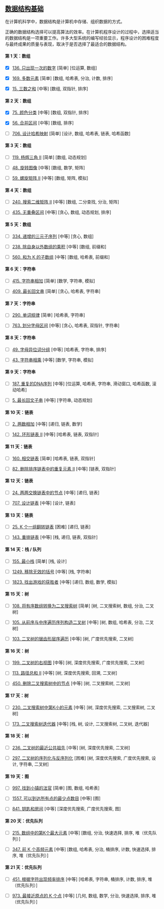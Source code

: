 [数据结构基础](https://leetcode-cn.com/study-plan/data-structures/)
-----

在计算机科学中，数据结构是计算机中存储、组织数据的方式。

正确的数据结构选择可以提高算法的效率。在计算机程序设计的过程中，选择适当的数据结构是一项重要工作。许多大型系统的编写经验显示，程序设计的困难程度与最终成果的质量与表现，取决于是否选择了最适合的数据结构。

#### 第 1 天：数组

- [x] [136. 只出现一次的数字](https://leetcode-cn.com/problems/single-number/) [简单] [位运算, 数组]

- [x] [169. 多数元素](https://leetcode-cn.com/problems/majority-element/) [简单] [数组, 哈希表, 分治, 计数, 排序]

- [x] [15. 三数之和](https://leetcode-cn.com/problems/3sum/) [中等] [数组, 双指针, 排序]


#### 第 2 天：数组

- [x] [75. 颜色分类](https://leetcode-cn.com/problems/sort-colors/) [中等] [数组, 双指针, 排序]

- [x] [56. 合并区间](https://leetcode-cn.com/problems/merge-intervals/) [中等] [数组, 排序]

- [ ] [706. 设计哈希映射](https://leetcode-cn.com/problems/design-hashmap/) [简单] [设计, 数组, 哈希表, 链表, 哈希函数]


#### 第 3 天：数组

- [ ] [119. 杨辉三角 II](https://leetcode-cn.com/problems/pascals-triangle-ii/) [简单] [数组, 动态规划]

- [ ] [48. 旋转图像](https://leetcode-cn.com/problems/rotate-image/) [中等] [数组, 数学, 矩阵]

- [ ] [59. 螺旋矩阵 II](https://leetcode-cn.com/problems/spiral-matrix-ii/) [中等] [数组, 矩阵, 模拟]


#### 第 4 天：数组

- [ ] [240. 搜索二维矩阵 II](https://leetcode-cn.com/problems/search-a-2d-matrix-ii/) [中等] [数组, 二分查找, 分治, 矩阵]

- [ ] [435. 无重叠区间](https://leetcode-cn.com/problems/non-overlapping-intervals/) [中等] [贪心, 数组, 动态规划, 排序]


#### 第 5 天：数组

- [ ] [334. 递增的三元子序列](https://leetcode-cn.com/problems/increasing-triplet-subsequence/) [中等] [贪心, 数组]

- [ ] [238. 除自身以外数组的乘积](https://leetcode-cn.com/problems/product-of-array-except-self/) [中等] [数组, 前缀和]

- [ ] [560. 和为 K 的子数组](https://leetcode-cn.com/problems/subarray-sum-equals-k/) [中等] [数组, 哈希表, 前缀和]


#### 第 6 天：字符串

- [ ] [415. 字符串相加](https://leetcode-cn.com/problems/add-strings/) [简单] [数学, 字符串, 模拟]

- [ ] [409. 最长回文串](https://leetcode-cn.com/problems/longest-palindrome/) [简单] [贪心, 哈希表, 字符串]


#### 第 7 天：字符串

- [ ] [290. 单词规律](https://leetcode-cn.com/problems/word-pattern/) [简单] [哈希表, 字符串]

- [ ] [763. 划分字母区间](https://leetcode-cn.com/problems/partition-labels/) [中等] [贪心, 哈希表, 双指针, 字符串]


#### 第 8 天：字符串

- [ ] [49. 字母异位词分组](https://leetcode-cn.com/problems/group-anagrams/) [中等] [哈希表, 字符串, 排序]

- [ ] [43. 字符串相乘](https://leetcode-cn.com/problems/multiply-strings/) [中等] [数学, 字符串, 模拟]


#### 第 9 天：字符串

- [ ] [187. 重复的DNA序列](https://leetcode-cn.com/problems/repeated-dna-sequences/) [中等] [位运算, 哈希表, 字符串, 滑动窗口, 哈希函数, 滚动哈希]

- [ ] [5. 最长回文子串](https://leetcode-cn.com/problems/longest-palindromic-substring/) [中等] [字符串, 动态规划]


#### 第 10 天：链表

- [ ] [2. 两数相加](https://leetcode-cn.com/problems/add-two-numbers/) [中等] [递归, 链表, 数学]

- [ ] [142. 环形链表 II](https://leetcode-cn.com/problems/linked-list-cycle-ii/) [中等] [哈希表, 链表, 双指针]


#### 第 11 天：链表

- [ ] [160. 相交链表](https://leetcode-cn.com/problems/intersection-of-two-linked-lists/) [简单] [哈希表, 链表, 双指针]

- [ ] [82. 删除排序链表中的重复元素 II](https://leetcode-cn.com/problems/remove-duplicates-from-sorted-list-ii/) [中等] [链表, 双指针]


#### 第 12 天：链表

- [ ] [24. 两两交换链表中的节点](https://leetcode-cn.com/problems/swap-nodes-in-pairs/) [中等] [递归, 链表]

- [ ] [707. 设计链表](https://leetcode-cn.com/problems/design-linked-list/) [中等] [设计, 链表]


#### 第 13 天：链表

- [ ] [25. K 个一组翻转链表](https://leetcode-cn.com/problems/reverse-nodes-in-k-group/) [困难] [递归, 链表]

- [ ] [143. 重排链表](https://leetcode-cn.com/problems/reorder-list/) [中等] [栈, 递归, 链表, 双指针]


#### 第 14 天：栈 / 队列

- [ ] [155. 最小栈](https://leetcode-cn.com/problems/min-stack/) [简单] [栈, 设计]

- [ ] [1249. 移除无效的括号](https://leetcode-cn.com/problems/minimum-remove-to-make-valid-parentheses/) [中等] [栈, 字符串]

- [ ] [1823. 找出游戏的获胜者](https://leetcode-cn.com/problems/find-the-winner-of-the-circular-game/) [中等] [递归, 数组, 数学, 模拟]


#### 第 15 天：树

- [ ] [108. 将有序数组转换为二叉搜索树](https://leetcode-cn.com/problems/convert-sorted-array-to-binary-search-tree/) [简单] [树, 二叉搜索树, 数组, 分治, 二叉树]

- [ ] [105. 从前序与中序遍历序列构造二叉树](https://leetcode-cn.com/problems/construct-binary-tree-from-preorder-and-inorder-traversal/) [中等] [树, 数组, 哈希表, 分治, 二叉树]

- [ ] [103. 二叉树的锯齿形层序遍历](https://leetcode-cn.com/problems/binary-tree-zigzag-level-order-traversal/) [中等] [树, 广度优先搜索, 二叉树]


#### 第 16 天：树

- [ ] [199. 二叉树的右视图](https://leetcode-cn.com/problems/binary-tree-right-side-view/) [中等] [树, 深度优先搜索, 广度优先搜索, 二叉树]

- [ ] [113. 路径总和 II](https://leetcode-cn.com/problems/path-sum-ii/) [中等] [树, 深度优先搜索, 回溯, 二叉树]

- [ ] [450. 删除二叉搜索树中的节点](https://leetcode-cn.com/problems/delete-node-in-a-bst/) [中等] [树, 二叉搜索树, 二叉树]


#### 第 17 天：树

- [ ] [230. 二叉搜索树中第K小的元素](https://leetcode-cn.com/problems/kth-smallest-element-in-a-bst/) [中等] [树, 深度优先搜索, 二叉搜索树, 二叉树]

- [ ] [173. 二叉搜索树迭代器](https://leetcode-cn.com/problems/binary-search-tree-iterator/) [中等] [栈, 树, 设计, 二叉搜索树, 二叉树, 迭代器]


#### 第 18 天：树

- [ ] [236. 二叉树的最近公共祖先](https://leetcode-cn.com/problems/lowest-common-ancestor-of-a-binary-tree/) [中等] [树, 深度优先搜索, 二叉树]

- [ ] [297. 二叉树的序列化与反序列化](https://leetcode-cn.com/problems/serialize-and-deserialize-binary-tree/) [困难] [树, 深度优先搜索, 广度优先搜索, 设计, 字符串, 二叉树]


#### 第 19 天：图

- [ ] [997. 找到小镇的法官](https://leetcode-cn.com/problems/find-the-town-judge/) [简单] [图, 数组, 哈希表]

- [ ] [1557. 可以到达所有点的最少点数目](https://leetcode-cn.com/problems/minimum-number-of-vertices-to-reach-all-nodes/) [中等] [图]

- [ ] [841. 钥匙和房间](https://leetcode-cn.com/problems/keys-and-rooms/) [中等] [深度优先搜索, 广度优先搜索, 图]


#### 第 20 天：优先队列

- [ ] [215. 数组中的第K个最大元素](https://leetcode-cn.com/problems/kth-largest-element-in-an-array/) [中等] [数组, 分治, 快速选择, 排序, 堆（优先队列）]

- [ ] [347. 前 K 个高频元素](https://leetcode-cn.com/problems/top-k-frequent-elements/) [中等] [数组, 哈希表, 分治, 桶排序, 计数, 快速选择, 排序, 堆（优先队列）]


#### 第 21 天：优先队列

- [ ] [451. 根据字符出现频率排序](https://leetcode-cn.com/problems/sort-characters-by-frequency/) [中等] [哈希表, 字符串, 桶排序, 计数, 排序, 堆（优先队列）]

- [ ] [973. 最接近原点的 K 个点](https://leetcode-cn.com/problems/k-closest-points-to-origin/) [中等] [几何, 数组, 数学, 分治, 快速选择, 排序, 堆（优先队列）]

